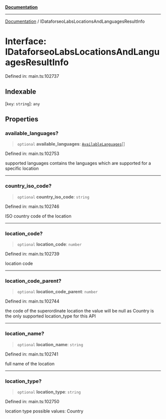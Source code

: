 [**Documentation**](../README.md)

***

[Documentation](../README.md) / IDataforseoLabsLocationsAndLanguagesResultInfo

# Interface: IDataforseoLabsLocationsAndLanguagesResultInfo

Defined in: main.ts:102737

## Indexable

\[`key`: `string`\]: `any`

## Properties

### available\_languages?

> `optional` **available\_languages**: [`AvailableLanguages`](../classes/AvailableLanguages.md)[]

Defined in: main.ts:102753

supported languages
contains the languages which are supported for a specific location

***

### country\_iso\_code?

> `optional` **country\_iso\_code**: `string`

Defined in: main.ts:102746

ISO country code of the location

***

### location\_code?

> `optional` **location\_code**: `number`

Defined in: main.ts:102739

location code

***

### location\_code\_parent?

> `optional` **location\_code\_parent**: `number`

Defined in: main.ts:102744

the code of the superordinate location
the value will be null as Country is the only supported location_type for this API

***

### location\_name?

> `optional` **location\_name**: `string`

Defined in: main.ts:102741

full name of the location

***

### location\_type?

> `optional` **location\_type**: `string`

Defined in: main.ts:102750

location type
possible values:
Country
